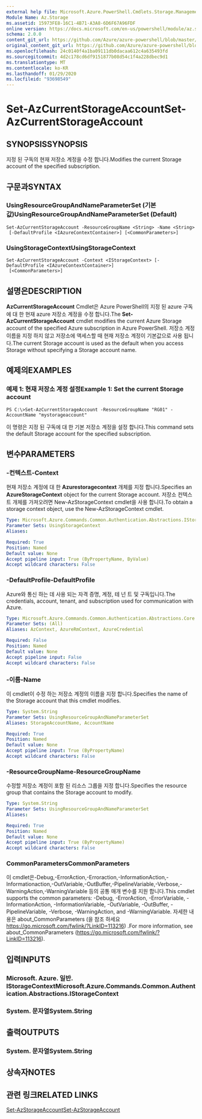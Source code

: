 ```yaml
---
external help file: Microsoft.Azure.PowerShell.Cmdlets.Storage.Management.dll-Help.xml
Module Name: Az.Storage
ms.assetid: 15973FE8-16C1-4B71-A3A8-6D6F67A96FDF
online version: https://docs.microsoft.com/en-us/powershell/module/az.storage/set-azcurrentstorageaccount
schema: 2.0.0
content_git_url: https://github.com/Azure/azure-powershell/blob/master/src/Storage/Storage.Management/help/Set-AzCurrentStorageAccount.md
original_content_git_url: https://github.com/Azure/azure-powershell/blob/master/src/Storage/Storage.Management/help/Set-AzCurrentStorageAccount.md
ms.openlocfilehash: 24c0140f4a1ba09111db0dacaa612c4a635493fd
ms.sourcegitcommit: 4d2c178cd6df9151877b08d54c1f4a228dbec9d1
ms.translationtype: MT
ms.contentlocale: ko-KR
ms.lasthandoff: 01/29/2020
ms.locfileid: "93698549"
---
```

# <span data-ttu-id="ff05d-101">Set-AzCurrentStorageAccount</span><span class="sxs-lookup"><span data-stu-id="ff05d-101">Set-AzCurrentStorageAccount</span></span>

## <span data-ttu-id="ff05d-102">SYNOPSIS</span><span class="sxs-lookup"><span data-stu-id="ff05d-102">SYNOPSIS</span></span>
<span data-ttu-id="ff05d-103">지정 된 구독의 현재 저장소 계정을 수정 합니다.</span><span class="sxs-lookup"><span data-stu-id="ff05d-103">Modifies the current Storage account of the specified subscription.</span></span>

## <span data-ttu-id="ff05d-104">구문과</span><span class="sxs-lookup"><span data-stu-id="ff05d-104">SYNTAX</span></span>

### <span data-ttu-id="ff05d-105">UsingResourceGroupAndNameParameterSet (기본값)</span><span class="sxs-lookup"><span data-stu-id="ff05d-105">UsingResourceGroupAndNameParameterSet (Default)</span></span>
```
Set-AzCurrentStorageAccount -ResourceGroupName <String> -Name <String>
 [-DefaultProfile <IAzureContextContainer>] [<CommonParameters>]
```

### <span data-ttu-id="ff05d-106">UsingStorageContext</span><span class="sxs-lookup"><span data-stu-id="ff05d-106">UsingStorageContext</span></span>
```
Set-AzCurrentStorageAccount -Context <IStorageContext> [-DefaultProfile <IAzureContextContainer>]
 [<CommonParameters>]
```

## <span data-ttu-id="ff05d-107">설명은</span><span class="sxs-lookup"><span data-stu-id="ff05d-107">DESCRIPTION</span></span>
<span data-ttu-id="ff05d-108">**AzCurrentStorageAccount** Cmdlet은 Azure PowerShell의 지정 된 azure 구독에 대 한 현재 azure 저장소 계정을 수정 합니다.</span><span class="sxs-lookup"><span data-stu-id="ff05d-108">The **Set-AzCurrentStorageAccount** cmdlet modifies the current Azure Storage account of the specified Azure subscription in Azure PowerShell.</span></span>
<span data-ttu-id="ff05d-109">저장소 계정 이름을 지정 하지 않고 저장소에 액세스할 때 현재 저장소 계정이 기본값으로 사용 됩니다.</span><span class="sxs-lookup"><span data-stu-id="ff05d-109">The current Storage account is used as the default when you access Storage without specifying a Storage account name.</span></span>

## <span data-ttu-id="ff05d-110">예제의</span><span class="sxs-lookup"><span data-stu-id="ff05d-110">EXAMPLES</span></span>

### <span data-ttu-id="ff05d-111">예제 1: 현재 저장소 계정 설정</span><span class="sxs-lookup"><span data-stu-id="ff05d-111">Example 1: Set the current Storage account</span></span>
```
PS C:\>Set-AzCurrentStorageAccount -ResourceGroupName "RG01" -AccountName "mystorageaccount"
```

<span data-ttu-id="ff05d-112">이 명령은 지정 된 구독에 대 한 기본 저장소 계정을 설정 합니다.</span><span class="sxs-lookup"><span data-stu-id="ff05d-112">This command sets the default Storage account for the specified subscription.</span></span>

## <span data-ttu-id="ff05d-113">변수</span><span class="sxs-lookup"><span data-stu-id="ff05d-113">PARAMETERS</span></span>

### <span data-ttu-id="ff05d-114">-컨텍스트</span><span class="sxs-lookup"><span data-stu-id="ff05d-114">-Context</span></span>
<span data-ttu-id="ff05d-115">현재 저장소 계정에 대 한 **Azurestoragecontext** 개체를 지정 합니다.</span><span class="sxs-lookup"><span data-stu-id="ff05d-115">Specifies an **AzureStorageContext** object for the current Storage account.</span></span>
<span data-ttu-id="ff05d-116">저장소 컨텍스트 개체를 가져오려면 New-AzStorageContext cmdlet을 사용 합니다.</span><span class="sxs-lookup"><span data-stu-id="ff05d-116">To obtain a storage context object, use the New-AzStorageContext cmdlet.</span></span>

```yaml
Type: Microsoft.Azure.Commands.Common.Authentication.Abstractions.IStorageContext
Parameter Sets: UsingStorageContext
Aliases:

Required: True
Position: Named
Default value: None
Accept pipeline input: True (ByPropertyName, ByValue)
Accept wildcard characters: False
```

### <span data-ttu-id="ff05d-117">-DefaultProfile</span><span class="sxs-lookup"><span data-stu-id="ff05d-117">-DefaultProfile</span></span>
<span data-ttu-id="ff05d-118">Azure와 통신 하는 데 사용 되는 자격 증명, 계정, 테 넌 트 및 구독입니다.</span><span class="sxs-lookup"><span data-stu-id="ff05d-118">The credentials, account, tenant, and subscription used for communication with Azure.</span></span>

```yaml
Type: Microsoft.Azure.Commands.Common.Authentication.Abstractions.Core.IAzureContextContainer
Parameter Sets: (All)
Aliases: AzContext, AzureRmContext, AzureCredential

Required: False
Position: Named
Default value: None
Accept pipeline input: False
Accept wildcard characters: False
```

### <span data-ttu-id="ff05d-119">-이름</span><span class="sxs-lookup"><span data-stu-id="ff05d-119">-Name</span></span>
<span data-ttu-id="ff05d-120">이 cmdlet이 수정 하는 저장소 계정의 이름을 지정 합니다.</span><span class="sxs-lookup"><span data-stu-id="ff05d-120">Specifies the name of the Storage account that this cmdlet modifies.</span></span>

```yaml
Type: System.String
Parameter Sets: UsingResourceGroupAndNameParameterSet
Aliases: StorageAccountName, AccountName

Required: True
Position: Named
Default value: None
Accept pipeline input: True (ByPropertyName)
Accept wildcard characters: False
```

### <span data-ttu-id="ff05d-121">-ResourceGroupName</span><span class="sxs-lookup"><span data-stu-id="ff05d-121">-ResourceGroupName</span></span>
<span data-ttu-id="ff05d-122">수정할 저장소 계정이 포함 된 리소스 그룹을 지정 합니다.</span><span class="sxs-lookup"><span data-stu-id="ff05d-122">Specifies the resource group that contains the Storage account to modify.</span></span>

```yaml
Type: System.String
Parameter Sets: UsingResourceGroupAndNameParameterSet
Aliases:

Required: True
Position: Named
Default value: None
Accept pipeline input: True (ByPropertyName)
Accept wildcard characters: False
```

### <span data-ttu-id="ff05d-123">CommonParameters</span><span class="sxs-lookup"><span data-stu-id="ff05d-123">CommonParameters</span></span>
<span data-ttu-id="ff05d-124">이 cmdlet은-Debug,-ErrorAction,-Erroraction,-InformationAction,-Informationaction,-OutVariable,-OutBuffer,-PipelineVariable,-Verbose,-WarningAction,-WarningVariable 등의 공통 매개 변수를 지원 합니다.</span><span class="sxs-lookup"><span data-stu-id="ff05d-124">This cmdlet supports the common parameters: -Debug, -ErrorAction, -ErrorVariable, -InformationAction, -InformationVariable, -OutVariable, -OutBuffer, -PipelineVariable, -Verbose, -WarningAction, and -WarningVariable.</span></span> <span data-ttu-id="ff05d-125">자세한 내용은 about_CommonParameters (을 참조 하세요 https://go.microsoft.com/fwlink/?LinkID=113216) .</span><span class="sxs-lookup"><span data-stu-id="ff05d-125">For more information, see about_CommonParameters (https://go.microsoft.com/fwlink/?LinkID=113216).</span></span>

## <span data-ttu-id="ff05d-126">입력</span><span class="sxs-lookup"><span data-stu-id="ff05d-126">INPUTS</span></span>

### <span data-ttu-id="ff05d-127">Microsoft. Azure. 일반. IStorageContext</span><span class="sxs-lookup"><span data-stu-id="ff05d-127">Microsoft.Azure.Commands.Common.Authentication.Abstractions.IStorageContext</span></span>

### <span data-ttu-id="ff05d-128">System. 문자열</span><span class="sxs-lookup"><span data-stu-id="ff05d-128">System.String</span></span>

## <span data-ttu-id="ff05d-129">출력</span><span class="sxs-lookup"><span data-stu-id="ff05d-129">OUTPUTS</span></span>

### <span data-ttu-id="ff05d-130">System. 문자열</span><span class="sxs-lookup"><span data-stu-id="ff05d-130">System.String</span></span>

## <span data-ttu-id="ff05d-131">상속자</span><span class="sxs-lookup"><span data-stu-id="ff05d-131">NOTES</span></span>

## <span data-ttu-id="ff05d-132">관련 링크</span><span class="sxs-lookup"><span data-stu-id="ff05d-132">RELATED LINKS</span></span>

[<span data-ttu-id="ff05d-133">Set-AzStorageAccount</span><span class="sxs-lookup"><span data-stu-id="ff05d-133">Set-AzStorageAccount</span></span>](./Set-AzStorageAccount.md)



